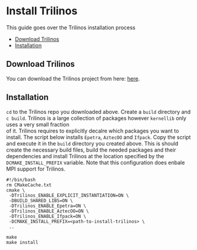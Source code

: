 # Install Trilinos

This guide goes over the Trilinos installation process

* [Download Trilinos](#dependencies)
* [Installation](#installation)


## <a href="dependencies"></a> Download Trilinos

You can download the Trilinos project from here: <a href="https://github.com/trilinos/Trilinos">here</a>.

## <a href="installation"></a> Installation

```cd``` to the Trilinos repo you downloaded above. Create a ```build``` directory and ```c build```.
Trilinos is a large collection of packages however ```kernellib``` only uses a very small fraction  
of it. Trilinos requires to explicitly decalre which packages you want to install. The script below
installs ```Epetra```, ```AztecOO``` and ```Ifpack```. Copy the script and execute it in the
```build``` directory you created above. This is should create the necessary build files, build the 
needed packages and their dependencies and install Trilinos at the location
specified by the  ```DCMAKE_INSTALL_PREFIX``` variable. Note that this configuration does enbale MPI support
for Trilinos. 

```
#!/bin/bash
rm CMakeCache.txt
cmake \
 -DTrilinos_ENABLE_EXPLICIT_INSTANTIATION=ON \
 -DBUILD_SHARED_LIBS=ON \
 -DTrilinos_ENABLE_Epetra=ON \
 -DTrilinos_ENABLE_AztecOO=ON \
 -DTrilinos_ENABLE_Ifpack=ON \
 -DCMAKE_INSTALL_PREFIX=<path-to-install-trilinos> \
 ..
  
make 
make install 
```






